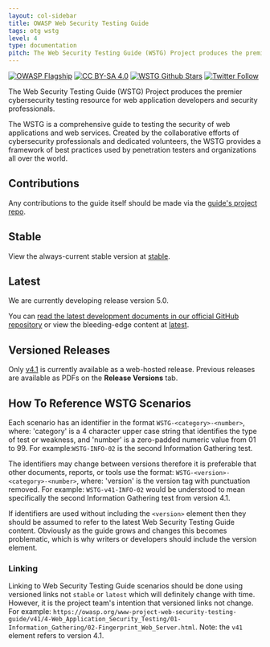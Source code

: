 ```yaml
---
layout: col-sidebar
title: OWASP Web Security Testing Guide
tags: otg wstg
level: 4
type: documentation
pitch: The Web Security Testing Guide (WSTG) Project produces the premier cybersecurity testing resource for web application developers and security professionals.
---
```


[![OWASP Flagship](https://img.shields.io/badge/owasp-flagship-brightgreen.svg)](https://owasp.org/projects/#all-projects)
[![CC BY-SA 4.0](https://licensebuttons.net/l/by-sa/4.0/80x15.png)](https://creativecommons.org/licenses/by-sa/4.0/)
[![WSTG Github Stars](https://img.shields.io/github/stars/OWASP/wstg?label=Stars%20on%20GitHub&style=social)](https://github.com/OWASP/wstg/)
[![Twitter Follow](https://img.shields.io/twitter/follow/owasp_wstg?style=social)](https://twitter.com/owasp_wstg)

The Web Security Testing Guide (WSTG) Project produces the premier cybersecurity testing resource for web application developers and security professionals.

The WSTG is a comprehensive guide to testing the security of web applications and web services. Created by the collaborative efforts of cybersecurity professionals and dedicated volunteers, the WSTG provides a framework of best practices used by penetration testers and organizations all over the world.

## Contributions

Any contributions to the guide itself should be made via the [guide's project repo](https://github.com/OWASP/wstg).

## Stable

View the always-current stable version at [stable](stable/).

## Latest

We are currently developing release version 5.0.

You can [read the latest development documents in our official GitHub repository](https://github.com/OWASP/wstg/tree/master/document) or view the bleeding-edge content at [latest](latest/).

## Versioned Releases

Only [v4.1](v41/) is currently available as a web-hosted release. Previous releases are available as PDFs on the **Release Versions** tab.

## How To Reference WSTG Scenarios

Each scenario has an identifier in the format `WSTG-<category>-<number>`, where: 'category' is a 4 character upper case string that identifies the type of test or weakness, and 'number' is a zero-padded numeric value from 01 to 99. For example:`WSTG-INFO-02` is the second Information Gathering test.

The identifiers may change between versions therefore it is preferable that other documents, reports, or tools use the format: `WSTG-<version>-<category>-<number>`, where: 'version' is the version tag with punctuation removed. For example: `WSTG-v41-INFO-02` would be understood to mean specifically the second Information Gathering test from version 4.1.

If identifiers are used without including the `<version>` element then they should be assumed to refer to the latest Web Security Testing Guide content. Obviously as the guide grows and changes this becomes problematic, which is why writers or developers should include the version element.

### Linking

Linking to Web Security Testing Guide scenarios should be done using versioned links not `stable` or `latest` which will definitely change with time. However, it is the project team's intention that versioned links not change. For example: `https://owasp.org/www-project-web-security-testing-guide/v41/4-Web_Application_Security_Testing/01-Information_Gathering/02-Fingerprint_Web_Server.html`. Note: the `v41` element refers to version 4.1.
